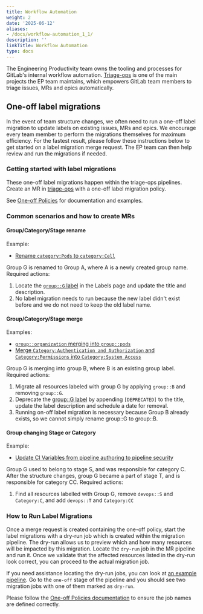 ```yaml
---
title: Workflow Automation
weight: 2
date: '2025-06-12'
aliases:
- /docs/workflow-automation_1_1/
description: ''
linkTitle: Workflow Automation
type: docs
---
```


The Engineering Productivity team owns the tooling and processes for GitLab's internal workflow automation. [Triage-ops](https://gitlab.com/gitlab-org/quality/triage-ops) is one of the main projects the EP team maintains, which empowers GitLab team members to triage issues, MRs and epics automatically.

## One-off label migrations

In the event of team structure changes, we often need to run a one-off label migration to update labels on existing issues, MRs and epics. We encourage every team member to perform the migrations themselves for maximum efficiency. For the fastest result, please follow these instructions below to get started on a label migration merge request. The EP team can then help review and run the migrations if needed.

### Getting started with label migrations

These one-off label migrations happen within the triage-ops pipelines. Create an MR in [triage-ops](https://gitlab.com/gitlab-org/quality/triage-ops) with a one-off label migration policy.

See [One-off Policies](https://gitlab.com/gitlab-org/quality/triage-ops/-/blob/master/doc/scheduled/index.md#one-off-policies) for documentation and examples.

### Common scenarios and how to create MRs

#### Group/Category/Stage rename

Example:

- [Rename `category:Pods` to `category:Cell`](https://gitlab.com/gitlab-org/quality/triage-ops/-/issues/1270)

Group G is renamed to Group A, where A is a newly created group name. Required actions:

1. Locate the [`group::G` label](https://gitlab.com/groups/gitlab-org/-/labels) in the Labels page and update the title and description.
2. No label migration needs to run because the new label didn't exist before and we do not need to keep the old label name.

#### Group/Category/Stage merge

Examples:

- [`group::organization` merging into `group::pods`](https://gitlab.com/gitlab-org/quality/triage-ops/-/merge_requests/2049)
- [Merge `Category:Authentication and Authorization` and `Category:Permissions` into `Category:System Access`](https://gitlab.com/gitlab-org/quality/triage-ops/-/merge_requests/2022)

Group G is merging into group B, where B is an existing group label. Required actions:

1. Migrate all resources labeled with group G by applying `group::B` and removing `group::G`.
2. Deprecate the [group::G label](https://gitlab.com/groups/gitlab-org/-/labels?search=group::G) by appending `[DEPRECATED]` to the title, update the label description and schedule a date for removal.
3. Running on-off label migration is necessary because Group B already exists, so we cannot simply rename group::G to group::B.

#### Group changing Stage or Category

Example:

- [Update CI Variables from pipeline authoring to pipeline security](https://gitlab.com/gitlab-org/quality/triage-ops/-/merge_requests/2053)

Group G used to belong to stage S, and was responsible for category C. After the structure changes, group G became a part of stage T, and is responsible for category CC. Required actions:

1. Find all resources labelled with Group G, remove `devops::S` and `Category:C`, and add `devops::T` and `Category:CC`

### How to Run Label Migrations

Once a merge request is created containing the one-off policy, start the label migrations with a dry-run job which is created within the migration pipeline. The dry-run allows us to preview which and how many resources will be impacted by this migration. Locate the `dry-run` job in the MR pipeline and run it. Once we validate that the affected resources listed in the dry-run look correct, you can proceed to the actual migration job.

If you need assistance locating the dry-run jobs, you can look at [an example pipeline](https://gitlab.com/gitlab-org/quality/triage-ops/-/pipelines/801902517). Go to the `one-off` stage of the pipeline and you should see two migration jobs with one of them marked as `dry-run`.

Please follow the [One-off Policies documentation](https://gitlab.com/gitlab-org/quality/triage-ops/-/blob/master/doc/scheduled/index.md#one-off-policies) to ensure the job names are defined correctly.
